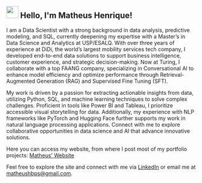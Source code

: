 ## [<img src="https://github.com/user-attachments/assets/6a2297b4-08ad-471d-8158-e6ea9b41688f" width="32" height="32">](https://matheushbps.github.io/) Hello, I'm Matheus Henrique! 


I am a Data Scientist with a strong background in data analysis, predictive modeling, and SQL, currently deepening my expertise with a Master’s in Data Science and Analytics at USP/ESALQ. With over three years of experience at DiDi, the world’s largest mobility services tech company, I developed end-to-end data solutions to support business intelligence, customer experience, and strategic decision-making. Now at Turing, I collaborate with a top FAANG company, specializing in Conversational AI to enhance model efficiency and optimize performance through Retrieval-Augmented Generation (RAG) and Supervised Fine Tuning (SFT).

My work is driven by a passion for extracting actionable insights from data, utilizing Python, SQL, and machine learning techniques to solve complex challenges. Proficient in tools like Power BI and Tableau, I prioritize accessible visual storytelling for data. Additionally, my experience with NLP frameworks like PyTorch and Hugging Face further supports my work in natural language processing applications. Connect with me to explore collaborative opportunities in data science and AI that advance innovative solutions.

Here you can access my website, from where I post most of my portfolio projects: [Matheus' Website](https://matheushbps.github.io/)

Feel free to explore the site and connect with me via [LinkedIn](https://www.linkedin.com/in/matheushbps/) or email me at [matheushbps@gmail.com](mailto:matheushbps@gmail.com).
